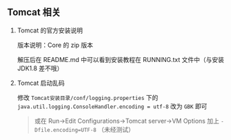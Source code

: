 ## Tomcat 相关
1. Tomcat 的官方安装说明

    版本说明：Core 的 zip 版本
    
    解压后在 README.md 中可以看到安装教程在 RUNNING.txt 文件中（与安装 JDK1.8 差不哦）

1. Tomcat 启动乱码

    修改 `Tomcat安装目录/conf/logging.properties` 下的  `java.util.logging.ConsoleHandler.encoding = utf-8` 改为 `GBK` 即可
    > 或在 Run->Edit Configurations->Tomcat server->VM Options 加上 `-Dfile.encoding=UTF-8` （未经测试）
